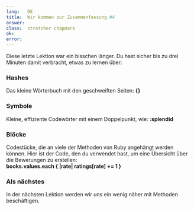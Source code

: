 ```yaml
---
lang:   DE
title:  Wir kommen zur Zusammenfassung #4
answer: 
class:  stretcher chapmark
ok:     
error:  
---
```


Diese letzte Lektion war ein bisschen länger. Du hast sicher bis zu drei Minuten damit verbracht, etwas zu lernen über:

### Hashes
Das kleine Wörterbuch mit den geschweiften Seiten: __{}__

### Symbole
Kleine, effiziente Codewörter mit einem Doppelpunkt, wie: __:splendid__

### Blöcke
Codestücke, die an viele der Methoden von Ruby angehängt werden können. Hier ist der Code, den du verwendet hast, um eine Übersicht über die Bewerungen zu erstellen:  
__books.values.each { |rate| ratings[rate] += 1 }__

### Als nächstes
In der nächsten Lektion werden wir uns ein wenig näher mit Methoden beschäftigen.
